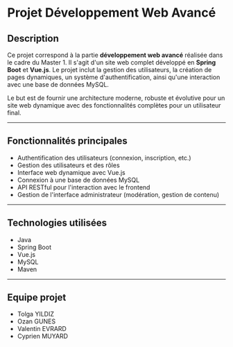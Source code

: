 # Projet Développement Web Avancé

## Description

Ce projet correspond à la partie **développement web avancé** réalisée dans le cadre du Master 1. Il s'agit d'un site web complet développé en **Spring Boot** et **Vue.js**. Le projet inclut la gestion des utilisateurs, la création de pages dynamiques, un système d'authentification, ainsi qu'une interaction avec une base de données MySQL.

Le but est de fournir une architecture moderne, robuste et évolutive pour un site web dynamique avec des fonctionnalités complètes pour un utilisateur final.

---

## Fonctionnalités principales

- Authentification des utilisateurs (connexion, inscription, etc.)
- Gestion des utilisateurs et des rôles
- Interface web dynamique avec Vue.js
- Connexion à une base de données MySQL
- API RESTful pour l'interaction avec le frontend
- Gestion de l'interface administrateur (modération, gestion de contenu)

---

## Technologies utilisées

- Java
- Spring Boot
- Vue.js
- MySQL
- Maven

---

## Equipe projet

- Tolga YILDIZ
- Ozan GUNES
- Valentin EVRARD
- Cyprien MUYARD


